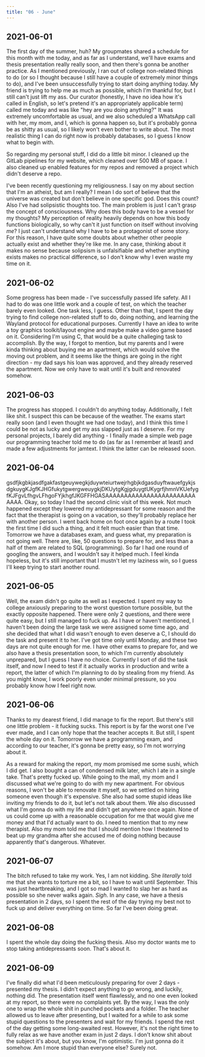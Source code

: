 ```yaml
---
title: "06 - June"
---
```


## 2021-06-01

The first day of the summer, huh? My groupmates shared a schedule for
this month with me today, and as far as I understand, we'll have exams
and thesis presentation really really soon, and then there's gonna be
another practice. As I mentioned previously, I ran out of college
non-related things to do (or so I thought because I still have a
couple of extremely minor things to do), and I've been unsuccessfully
trying to start doing anything today. My friend is trying to help me
as much as possible, which I'm thankful for, but I still can't just
lift my ass. Our curator (honestly, I have no idea how it's called in
English, so let's pretend it's an appropriately applicable term)
called me today and was like "hey are you doing anything?" It was
extremely uncomfortable as usual, and we also scheduled a WhatsApp
call with her, my mom, and I, which is gonna happen so, but it's
probably gonna be as shitty as usual, so I likely won't even bother to
write about. The most realistic thing I can do right now is probably
databases, so I guess I know what to begin with.

So regarding my personal stuff, I did do a little bit minor. I cleaned
up the GitLab pipelines for my website, which cleaned over 500 MB of
space. I also cleaned up enabled features for my repos and removed a
project which didn't deserve a repo.

I've been recently questioning my religiousness. I say on my about
section that I'm an atheist, but am I really? I mean I do sort of
believe that the universe was created but don't believe in one
specific god. Does this count? Also I've had solipsistic thoughts too.
The main problem is just I can't grasp the concept of consciousness.
Why does this body have to be a vessel for my thoughts? My perception
of reality heavily depends on how this body functions biologically, so
why can't it just function on itself without involving *me*? I just
can't understand why I have to be a protagonist of some story. For
this reason, I have quite some doubts about whether other people
actually exist and whether they're like me. In any case, thinking
about it makes no sense because solipsism is unfalsifiable and whether
anything exists makes no practical difference, so I don't know why I
even waste my time on it.

## 2021-06-02

Some progress has been made - I've successfully passed life safety.
All I had to do was one little work and a couple of test, on which the
teacher barely even looked. One task less, I guess. Other than that, I
spent the day trying to find college non-related stuff to do, doing
nothing, and learning the Wayland protocol for educational purposes.
Currently I have an idea to write a toy graphics toolkit/layout engine
and maybe make a video game based on it. Considering I'm using C, that
would be a quite challeging task to accomplish. By the way, I forgot
to mention, but my parents and I were kinda thinking about buying me
an apartment, which would solve the moving out problem, and it seems
like the things are going in the right direction - my dad says his
loan was approved, and they already reserved the apartment. Now we
only have to wait until it's built and renovated somehow.

## 2021-06-03

The progress has stopped. I couldn't do anything today. Additionally,
I felt like shit. I suspect this can be because of the weather. The
exams start really soon (and I even thought we had one today), and I
think this time I could be not as lucky and get my ass slapped just as
I deserve. For my personal projects, I barely did anything - I finally
made a simple web page our programming teacher told me to do (as far
as I remember at least) and made a few adjustments for jamtext. I
think the latter can be released soon.

## 2021-06-04

gsdfjkgbkjasdfgakfastgeuywegkjduywteiurtwejrhgbjkdgasduyftwauefgykjsdgkuygKJgfKJHGfukytgwergweuygkjDKUytgKgjgduygtUKygrfjhmnVKUefygfKJFgvLfhgvLFhgoFYjkhgfJKGFFHGASAAAAAAAAAAAAAAAAAAAAAAAAAAAA.
Okay, so today I had the second clinic visit of this week. Not much
happened except they lowered my antidepressant for some reason and the
fact that the therapist is going on a vacation, so they'll probably
replace her with another person. I went back home on foot once again
by a route I took the first time I did such a thing, and it felt much
easier than that time. Tomorrow we have a databases exam, and guess
what, my preparation is not going well. There are, like, 50 questions
to prepare for, and less than a half of them are related to SQL
(programming). So far I had one round of googling the answers, and I
wouldn't say it helped much. I feel kinda hopeless, but it's still
important that I mustn't let my laziness win, so I guess I'll keep
trying to start another round.

## 2021-06-05

Well, the exam didn't go quite as well as I expected. I spent my way
to college anxiously preparing to the worst question torture possible,
but the exactly opposite happened. There were only 2 questions, and
there were quite easy, but I still managed to fuck up. As I have or
haven't mentioned, I haven't been doing the large task we were
assigned some time ago, and she decided that what I did wasn't enough
to even deserve a C, I should do the task and present it to her. I've
got time only until Monday, and these two days are not quite enough
for me. I have other exams to prepare for, and we also have a thesis
presentation soon, to which I'm currently absolutely unprepared, but I
guess I have no choice. Currently I sort of did the task itself, and
now I need to test if it actually works in production and write a
report, the latter of which I'm planning to do by stealing from my
friend. As you might know, I work poorly even under minimal pressure,
so you probably know how I feel right now.

## 2021-06-06

Thanks to my dearest friend, I did manage to fix the report. But
there's still one little problem - it fucking sucks. This report is by
far the worst one I've ever made, and I can only hope that the teacher
accepts it. But still, I spent the whole day on it. Tomorrow we have a
programming exam, and according to our teacher, it's gonna be pretty
easy, so I'm not worrying about it.

As a reward for making the report, my mom promised me some sushi,
which I did get. I also bought a can of condensed milk later, which I
ate in a single take. That's pretty fucked up. While going to the
mall, my mom and I discussed what we're going to do with my new
apartment. For obvious reasons, I won't be able to renovate it myself,
so we settled on hiring someone even though it's expensive. She also
had some stupid ideas like inviting my friends to do it, but let's not
talk about them. We also discussed what I'm gonna do with my life and
didn't get anywhere once again. None of us could come up with a
reasonable occupation for me that would give me money and that I'd
actually want to do. I need to mention that to my new therapist. Also
my mom told me that I should mention how I theatened to beat up my
grandma after she accused me of doing nothing because apparently
that's dangerous. Whatever.

## 2021-06-07

The bitch refused to take my work. Yes, I am not kidding. She
*literally* told me that she wants to torture me a bit, so I have to
wait until September. This was just heartbreaking, and I got so mad I
wanted to slap her as hard as possible so she never walks again.
*Sigh*. In any case, we have a thesis presentation in 2 days, so I
spent the rest of the day trying my best not to fuck up and deliver
everything on time. So far I've been doing great.

## 2021-06-08

I spent the whole day doing the fucking thesis. Also my doctor wants
me to stop taking antidepressants soon. That's about it.

## 2021-06-09

I've finally did what I'd been meticulously preparing for over 2 days
\- presented my thesis. I didn't expect anything to go wrong, and
luckily, nothing did. The presentation itself went flawlessly, and no
one even looked at my report, so there were no complaints yet. By the
way, I was the only one to wrap the whole shit in punched pockets and
a folder. The teacher allowed us to leave after presenting, but I
waited for a while to ask some stupid questions to the presenters and
wait for my friends. I spend the rest of the day getting some
long-awaited rest. However, it's not the right time to fully relax as
we have another exam in just 2 days. I don't know shit about the
subject it's about, but you know, I'm optimistic. I'm just gonna do it
somehow. Am I more stupid than everyone else? Surely not.
